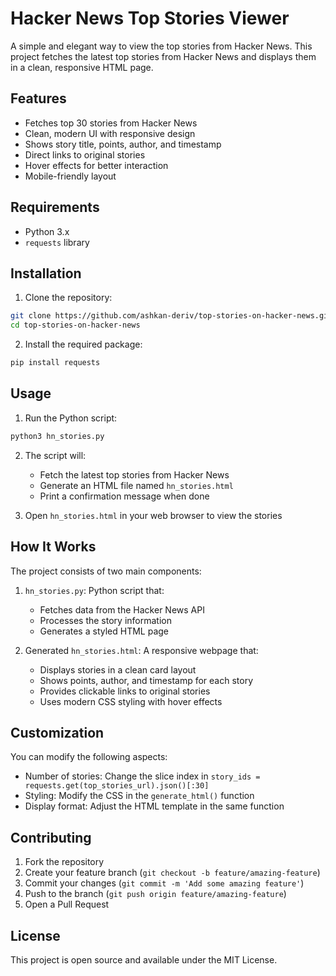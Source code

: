 # Hacker News Top Stories Viewer

A simple and elegant way to view the top stories from Hacker News. This project fetches the latest top stories from Hacker News and displays them in a clean, responsive HTML page.

## Features

- Fetches top 30 stories from Hacker News
- Clean, modern UI with responsive design
- Shows story title, points, author, and timestamp
- Direct links to original stories
- Hover effects for better interaction
- Mobile-friendly layout

## Requirements

- Python 3.x
- `requests` library

## Installation

1. Clone the repository:
```bash
git clone https://github.com/ashkan-deriv/top-stories-on-hacker-news.git
cd top-stories-on-hacker-news
```

2. Install the required package:
```bash
pip install requests
```

## Usage

1. Run the Python script:
```bash
python3 hn_stories.py
```

2. The script will:
   - Fetch the latest top stories from Hacker News
   - Generate an HTML file named `hn_stories.html`
   - Print a confirmation message when done

3. Open `hn_stories.html` in your web browser to view the stories

## How It Works

The project consists of two main components:

1. `hn_stories.py`: Python script that:
   - Fetches data from the Hacker News API
   - Processes the story information
   - Generates a styled HTML page

2. Generated `hn_stories.html`: A responsive webpage that:
   - Displays stories in a clean card layout
   - Shows points, author, and timestamp for each story
   - Provides clickable links to original stories
   - Uses modern CSS styling with hover effects

## Customization

You can modify the following aspects:

- Number of stories: Change the slice index in `story_ids = requests.get(top_stories_url).json()[:30]`
- Styling: Modify the CSS in the `generate_html()` function
- Display format: Adjust the HTML template in the same function

## Contributing

1. Fork the repository
2. Create your feature branch (`git checkout -b feature/amazing-feature`)
3. Commit your changes (`git commit -m 'Add some amazing feature'`)
4. Push to the branch (`git push origin feature/amazing-feature`)
5. Open a Pull Request

## License

This project is open source and available under the MIT License.